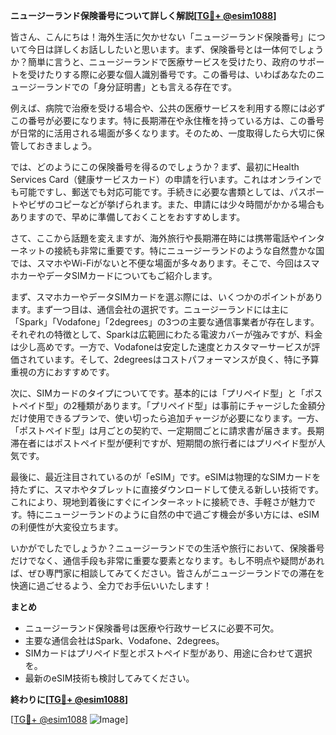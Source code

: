 **ニュージーランド保険番号について詳しく解説[[TG💪+ @esim1088](https://t.me/s/esim1088)]**

皆さん、こんにちは！海外生活に欠かせない「ニュージーランド保険番号」について今日は詳しくお話ししたいと思います。まず、保険番号とは一体何でしょうか？簡単に言うと、ニュージーランドで医療サービスを受けたり、政府のサポートを受けたりする際に必要な個人識別番号です。この番号は、いわばあなたのニュージーランドでの「身分証明書」とも言える存在です。

例えば、病院で治療を受ける場合や、公共の医療サービスを利用する際には必ずこの番号が必要になります。特に長期滞在や永住権を持っている方は、この番号が日常的に活用される場面が多くなります。そのため、一度取得したら大切に保管しておきましょう。

では、どのようにこの保険番号を得るのでしょうか？まず、最初にHealth Services Card（健康サービスカード）の申請を行います。これはオンラインでも可能ですし、郵送でも対応可能です。手続きに必要な書類としては、パスポートやビザのコピーなどが挙げられます。また、申請には少々時間がかかる場合もありますので、早めに準備しておくことをおすすめします。

さて、ここから話題を変えますが、海外旅行や長期滞在時には携帯電話やインターネットの接続も非常に重要です。特にニュージーランドのような自然豊かな国では、スマホやWi-Fiがないと不便な場面が多々あります。そこで、今回はスマホカーやデータSIMカードについてもご紹介します。

まず、スマホカーやデータSIMカードを選ぶ際には、いくつかのポイントがあります。まず一つ目は、通信会社の選択です。ニュージーランドには主に「Spark」「Vodafone」「2degrees」の3つの主要な通信事業者が存在します。それぞれの特徴として、Sparkは広範囲にわたる電波カバーが強みですが、料金は少し高めです。一方で、Vodafoneは安定した速度とカスタマーサービスが評価されています。そして、2degreesはコストパフォーマンスが良く、特に予算重視の方におすすめです。

次に、SIMカードのタイプについてです。基本的には「プリペイド型」と「ポストペイド型」の2種類があります。「プリペイド型」は事前にチャージした金額分だけ使用できるプランで、使い切ったら追加チャージが必要になります。一方、「ポストペイド型」は月ごとの契約で、一定期間ごとに請求書が届きます。長期滞在者にはポストペイド型が便利ですが、短期間の旅行者にはプリペイド型が人気です。

最後に、最近注目されているのが「eSIM」です。eSIMは物理的なSIMカードを持たずに、スマホやタブレットに直接ダウンロードして使える新しい技術です。これにより、現地到着後にすぐにインターネットに接続でき、手軽さが魅力です。特にニュージーランドのように自然の中で過ごす機会が多い方には、eSIMの利便性が大変役立ちます。

いかがでしたでしょうか？ニュージーランドでの生活や旅行において、保険番号だけでなく、通信手段も非常に重要な要素となります。もし不明点や疑問があれば、ぜひ専門家に相談してみてください。皆さんがニュージーランドでの滞在を快適に過ごせるよう、全力でお手伝いいたします！

**まとめ**

- ニュージーランド保険番号は医療や行政サービスに必要不可欠。
- 主要な通信会社はSpark、Vodafone、2degrees。
- SIMカードはプリペイド型とポストペイド型があり、用途に合わせて選択を。
- 最新のeSIM技術も検討してみてください。

**終わりに[[TG💪+ @esim1088](https://t.me/s/esim1088)]**

[[TG💪+ @esim1088](https://t.me/s/esim1088) ![Image](https://i.postimg.cc/Y0z9fWf4/image.png)]